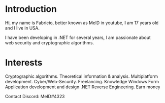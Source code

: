 
# Introduction

Hi, my name is Fabricio, better known as MeID in youtube, I am 17 years old and I live in USA.

I have been developing in .NET for several years, I am passionate about web security and cryptographic algorithms.

# Interests

Cryptographic algorithms.
Theoretical information & analysis.
Multiplatform development.
Cyber/Web-Security.
Freelancing.
Knowledge
Windows Form Application development and design
.NET Reverse Engineering.
Earn money 

Contact
Discord: MeID#4323
